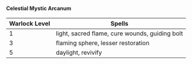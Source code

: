 #### Celestial Mystic Arcanum
| Warlock Level | Spells                                         |
|---------------|------------------------------------------------|
| 1             | light, sacred flame, cure wounds, guiding bolt |
| 3             | flaming sphere, lesser restoration             |
| 5             | daylight, revivify                             |
